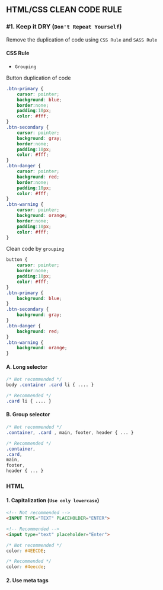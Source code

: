 ## HTML/CSS CLEAN CODE RULE

### #1. Keep it DRY (`Don't Repeat Yourself`)
Remove the duplication of code using `CSS Rule` and `SASS Rule`

#### CSS Rule
- `Grouping`

Button duplication of code
```css
.btn-primary {
    cursor: pointer;
    background: blue;
    border:none;
    padding:10px;
    color: #fff;
}
.btn-secondary {
    cursor: pointer;
    background: gray;
    border:none;
    padding:10px;
    color: #fff;
}
.btn-danger {
    cursor: pointer;
    background: red;
    border:none;
    padding:10px;
    color: #fff;
}
.btn-warning {
    cursor: pointer;
    background: orange;
    border:none;
    padding:10px;
    color: #fff;
}
```
Clean code by `grouping`
```css
button {
    cursor: pointer;
    border:none;
    padding:10px;
    color: #fff;
}
.btn-primary {
    background: blue;
}
.btn-secondary {
    background: gray;
}
.btn-danger {
    background: red;
}
.btn-warning {
    background: orange;
}
```
#### A. Long selector
```css
/* Not recommended */
body .container .card li { .... }
```
```css
/* Recommended */
.card li { .... }
```
#### B. Group selector
```css
/* Not recommended */
.container, .card , main, footer, header { ... }
```
```css
/* Recommended */
.container,
.card,
main,
footer,
header { ... }
```
### HTML
#### 1. Capitalization (`Use only lowercase`)
```html
<!-- Not recommended -->
<INPUT TYPE="TEXT" PLACEHOLDER="ENTER">
```
```html
<!-- Recommended -->
<input type="text" placeholder="Enter">
```
```css
/* Not recommended */
color: #4EECDE;
```
```css
/* Recommended */
color: #4eecde;
```
#### 2. Use meta tags